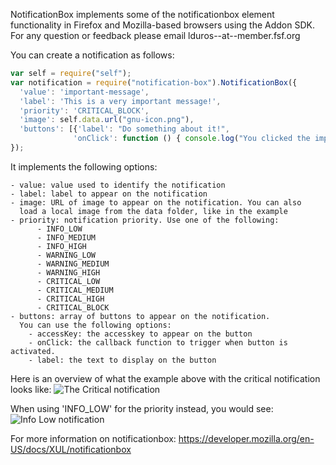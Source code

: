 NotificationBox implements some of the notificationbox element functionality in Firefox and Mozilla-based browsers using the Addon SDK. For any question or feedback please email lduros--at--member.fsf.org

You can create a notification as follows:
```javascript
var self = require("self");
var notification = require("notification-box").NotificationBox({
  'value': 'important-message',
  'label': 'This is a very important message!',
  'priority': 'CRITICAL_BLOCK',
  'image': self.data.url("gnu-icon.png"),
  'buttons': [{'label': "Do something about it!",
              'onClick': function () { console.log("You clicked the important button!"); }}]
});
```

It implements the following options:

    - value: value used to identify the notification
    - label: label to appear on the notification
    - image: URL of image to appear on the notification. You can also
      load a local image from the data folder, like in the example
    - priority: notification priority. Use one of the following:
          - INFO_LOW
          - INFO_MEDIUM
          - INFO_HIGH
          - WARNING_LOW
          - WARNING_MEDIUM
          - WARNING_HIGH
          - CRITICAL_LOW
          - CRITICAL_MEDIUM
          - CRITICAL_HIGH
          - CRITICAL_BLOCK
    - buttons: array of buttons to appear on the notification.
      You can use the following options:
        - accessKey: the accesskey to appear on the button
        - onClick: the callback function to trigger when button is activated.
        - label: the text to display on the button


Here is an overview of what the example above with the critical notification looks like:
![The Critical notification](https://raw.github.com/lduros/notificationbox/master/doc/images/critical-notification.png)

When using 'INFO_LOW' for the priority instead, you would see:
![Info Low notification](https://raw.github.com/lduros/notificationbox/master/doc/images/info-low-priority.png)

For more information on notificationbox: https://developer.mozilla.org/en-US/docs/XUL/notificationbox
